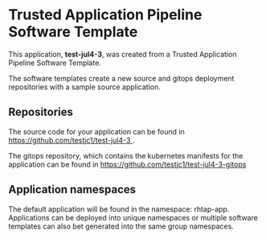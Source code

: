 # Trusted Application Pipeline Software Template

This application, **test-jul4-3**, was created from a Trusted Application Pipeline Software Template.

The software templates create a new source and gitops deployment repositories with a sample source application. 

## Repositories

The source code for your application can be found in [https://github.com/testjc1/test-jul4-3 ](https://github.com/testjc1/test-jul4-3 ).
 
The gitops repository, which contains the kubernetes manifests for the application can be found in 
[https://github.com/testjc1/test-jul4-3-gitops ](https://github.com/testjc1/test-jul4-3-gitops ) 

## Application namespaces 

The default application will be found in the namespace: rhtap-app. Applications can be deployed into unique namespaces or multiple software templates can also bet generated into the same group namespaces.  